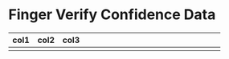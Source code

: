 # Finger Verify Confidence Data

| col1 | col2 | col3 |  |  |  |  |  |  |  |  |  |  |  |  |  |  |  |  |  |
| ---- | ---- | ---- | - | - | - | - | - | - | - | - | - | - | - | - | - | - | - | - | - |
|      |      |      |  |  |  |  |  |  |  |  |  |  |  |  |  |  |  |  |  |
